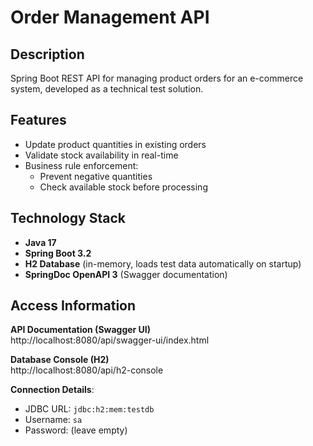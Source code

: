 # Order Management API

## Description
Spring Boot REST API for managing product orders for an e-commerce system, developed as a technical test solution.

## Features
- Update product quantities in existing orders
- Validate stock availability in real-time
- Business rule enforcement:
    - Prevent negative quantities
    - Check available stock before processing

## Technology Stack
- **Java 17**
- **Spring Boot 3.2**
- **H2 Database** (in-memory, loads test data automatically on startup)
- **SpringDoc OpenAPI 3** (Swagger documentation)


## Access Information

**API Documentation (Swagger UI)**  
http://localhost:8080/api/swagger-ui/index.html

**Database Console (H2)**  
http://localhost:8080/api/h2-console

**Connection Details**:
- JDBC URL: `jdbc:h2:mem:testdb`
- Username: `sa`
- Password: (leave empty)